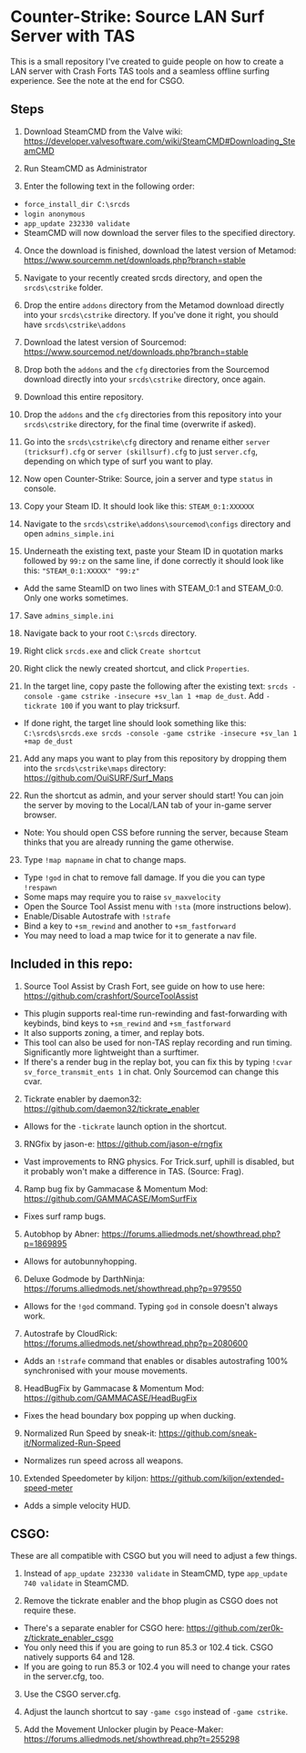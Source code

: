 # Counter-Strike: Source LAN Surf Server with TAS

This is a small repository I've created to guide people on how to create a LAN server with Crash Forts TAS tools and a seamless offline surfing experience. See the note at the end for CSGO.

## Steps

1. Download SteamCMD from the Valve wiki: https://developer.valvesoftware.com/wiki/SteamCMD#Downloading_SteamCMD

2. Run SteamCMD as Administrator

3. Enter the following text in the following order:
- `force_install_dir C:\srcds`
- `login anonymous`
- `app_update 232330 validate`
- SteamCMD will now download the server files to the specified directory.

4. Once the download is finished, download the latest version of Metamod: https://www.sourcemm.net/downloads.php?branch=stable

5. Navigate to your recently created srcds directory, and open the `srcds\cstrike` folder.

6. Drop the entire `addons` directory from the Metamod download directly into your `srcds\cstrike` directory. If you've done it right, you should have `srcds\cstrike\addons`

7. Download the latest version of Sourcemod: https://www.sourcemod.net/downloads.php?branch=stable

8. Drop both the `addons` and the `cfg` directories from the Sourcemod download directly into your `srcds\cstrike` directory, once again.

9. Download this entire repository.

10. Drop the `addons` and the `cfg` directories from this repository into your `srcds\cstrike` directory, for the final time (overwrite if asked).

11. Go into the `srcds\cstrike\cfg` directory and rename either `server (tricksurf).cfg` or `server (skillsurf).cfg` to just `server.cfg`, depending on which type of surf you want to play.

12. Now open Counter-Strike: Source, join a server and type `status` in console.

13. Copy your Steam ID. It should look like this: `STEAM_0:1:XXXXXX`

14. Navigate to the `srcds\cstrike\addons\sourcemod\configs` directory and open `admins_simple.ini`

15. Underneath the existing text, paste your Steam ID in quotation marks followed by `99:z` on the same line, if done correctly it should look like  this: `"STEAM_0:1:XXXXX" "99:z"`
- Add the same SteamID on two lines with STEAM_0:1 and STEAM_0:0. Only one works sometimes.

17. Save `admins_simple.ini`

18. Navigate back to your root `C:\srcds` directory.

19. Right click `srcds.exe` and click `Create shortcut`

20. Right click the newly created shortcut, and click `Properties`.

21. In the target line, copy paste the following after the existing text: `srcds -console -game cstrike -insecure +sv_lan 1 +map de_dust`. Add `-tickrate 100` if you want to play tricksurf.
- If done right, the target line should look something like this: `C:\srcds\srcds.exe srcds -console -game cstrike -insecure +sv_lan 1 +map de_dust`

21. Add any maps you want to play from this repository by dropping them into the `srcds\cstrike\maps` directory: https://github.com/OuiSURF/Surf_Maps

22. Run the shortcut as admin, and your server should start! You can join the server by moving to the Local/LAN tab of your in-game server browser. 
- Note: You should open CSS before running the server, because Steam thinks that you are already running the game otherwise.

23. Type `!map mapname` in chat to change maps.
- Type `!god` in chat to remove fall damage. If you die you can type `!respawn`
- Some maps may require you to raise `sv_maxvelocity`
- Open the Source Tool Assist menu with `!sta` (more instructions below).
- Enable/Disable Autostrafe with `!strafe`
- Bind a key to `+sm_rewind` and another to `+sm_fastforward`
- You may need to load a map twice for it to generate a nav file.

## Included in this repo:
1. Source Tool Assist by Crash Fort, see guide on how to use here: https://github.com/crashfort/SourceToolAssist
- This plugin supports real-time run-rewinding and fast-forwarding with keybinds, bind keys to `+sm_rewind` and `+sm_fastforward`
- It also supports zoning, a timer, and replay bots. 
- This tool can also be used for non-TAS replay recording and run timing. Significantly more lightweight than a surftimer.
- If there's a render bug in the replay bot, you can fix this by typing `!cvar sv_force_transmit_ents 1` in chat. Only Sourcemod can change this cvar.

2. Tickrate enabler by daemon32: https://github.com/daemon32/tickrate_enabler
- Allows for the `-tickrate` launch option in the shortcut.

3. RNGfix by jason-e: https://github.com/jason-e/rngfix
- Vast improvements to RNG physics. For Trick.surf, uphill is disabled, but it probably won't make a difference in TAS. (Source: Frag).

4. Ramp bug fix by Gammacase & Momentum Mod: https://github.com/GAMMACASE/MomSurfFix
- Fixes surf ramp bugs.

5. Autobhop by Abner: https://forums.alliedmods.net/showthread.php?p=1869895
- Allows for autobunnyhopping.

6. Deluxe Godmode by DarthNinja: https://forums.alliedmods.net/showthread.php?p=979550
- Allows for the `!god` command. Typing `god` in console doesn't always work.

7. Autostrafe by CloudRick: https://forums.alliedmods.net/showthread.php?p=2080600
- Adds an `!strafe` command that enables or disables autostrafing 100% synchronised with your mouse movements.

8. HeadBugFix by Gammacase & Momentum Mod: https://github.com/GAMMACASE/HeadBugFix
- Fixes the head boundary box popping up when ducking.

9. Normalized Run Speed by sneak-it: https://github.com/sneak-it/Normalized-Run-Speed
- Normalizes run speed across all weapons. 

10. Extended Speedometer by kiljon: https://github.com/kiljon/extended-speed-meter
- Adds a simple velocity HUD.

## CSGO:
These are all compatible with CSGO but you will need to adjust a few things.

1. Instead of `app_update 232330 validate` in SteamCMD, type `app_update 740 validate` in SteamCMD.

2. Remove the tickrate enabler and the bhop plugin as CSGO does not require these. 
- There's a separate enabler for CSGO here: https://github.com/zer0k-z/tickrate_enabler_csgo
- You only need this if you are going to run 85.3 or 102.4 tick. CSGO natively supports 64 and 128.
- If you are going to run 85.3 or 102.4 you will need to change your rates in the server.cfg, too.

3. Use the CSGO server.cfg.

6. Adjust the launch shortcut to say `-game csgo` instead of `-game cstrike`.

7. Add the Movement Unlocker plugin by Peace-Maker: https://forums.alliedmods.net/showthread.php?t=255298
